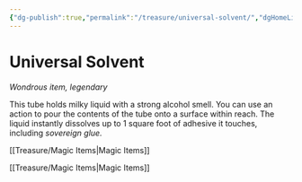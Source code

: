 ```yaml
---
{"dg-publish":true,"permalink":"/treasure/universal-solvent/","dgHomeLink":false,"dgPassFrontmatter":true}
---
```



# Universal Solvent

*Wondrous item, legendary*

This tube holds milky liquid with a strong alcohol smell. You can use an action to pour the contents of the tube onto a surface within reach. The liquid instantly dissolves up to 1 square foot of adhesive it touches, including *sovereign glue.*



[[Treasure/Magic Items|Magic Items]]

[[Treasure/Magic Items|Magic Items]]